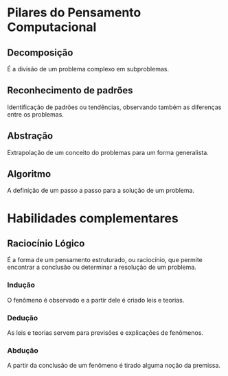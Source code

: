 
# Pilares do Pensamento Computacional
## Decomposição
É a divisão de um problema complexo em subproblemas.

## Reconhecimento de padrões
Identificação de padrões ou tendências, observando também as diferenças entre os problemas.

## Abstração 
Extrapolação de um conceito do problemas para um forma generalista.

## Algoritmo
A definição de um passo a passo para a solução de um problema.

# Habilidades complementares
## Raciocínio Lógico
É a forma de um pensamento estruturado, ou raciocínio, que permite encontrar a conclusão ou determinar a resolução de um problema.

### Indução
O fenômeno é observado e a partir dele é criado leis e teorias.

### Dedução
As leis e teorias servem para previsões e explicações de fenômenos.

### Abdução
A partir da conclusão de um fenômeno é tirado alguma noção da premissa.
